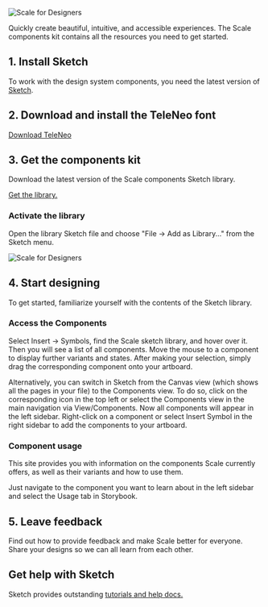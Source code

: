 ![Scale for Designers](assets/1_setup/2_scale-for-designers/Scale-for-designers.png)

Quickly create beautiful, intuitive, and accessible experiences. The Scale components kit contains all the resources you need to get started.

## 1. Install Sketch

To work with the design system components, you need the latest version of [Sketch](https://www.sketch.com/).

## 2. Download and install the TeleNeo font

[Download TeleNeo](https://www.brand-design.telekom.com/asset/font-0-teleneo/)

## 3. Get the components kit

Download the latest version of the Scale components Sketch library.

[Get the library.](https://www.brand-design.telekom.com/asset/web-component-kit-0-scale-components/)

### Activate the library

Open the library Sketch file and choose "File → Add as Library..." from the Sketch menu.

![Scale for Designers](assets/1_setup/2_scale-for-designers/sketch-menu-library.png)

## 4. Start designing

To get started, familiarize yourself with the contents of the Sketch library.

### Access the Components

Select Insert → Symbols, find the Scale sketch library, and hover over it. Then you will see a list of all components. Move the mouse to a component to display further variants and states. After making your selection, simply drag the corresponding component onto your artboard.

Alternatively, you can switch in Sketch from the Canvas view (which shows all the pages in your file) to the Components view. To do so, click on the corresponding icon in the top left or select the Components view in the main navigation via View/Components. Now all components will appear in the left sidebar. Right-click on a component or select Insert Symbol in the right sidebar to add the components to your artboard.


### Component usage

This site provides you with information on the components Scale currently offers, as well as their variants and how to use them.

Just navigate to the component you want to learn about in the left sidebar and select the Usage tab in Storybook.


## 5. Leave feedback

Find out how to provide feedback and make Scale better for everyone.
Share your designs so we can all learn from each other.


## Get help with Sketch

Sketch provides outstanding [tutorials and help docs.](https://www.sketch.com/docs/)
